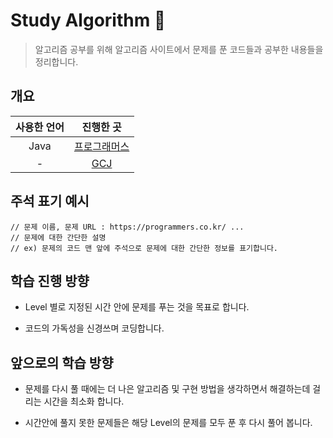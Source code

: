 Study Algorithm &#128221;
===

> 알고리즘 공부를 위해 알고리즘 사이트에서 문제를 푼 코드들과 공부한 내용들을 정리합니다.

개요
---

| 사용한 언어 | 진행한 곳 |
|:----:|:----:|
| Java | [프로그래머스](https://programmers.co.kr) |
|  -   | [GCJ](https://codingcompetitions.withgoogle.com/codejam) |


주석 표기 예시
---

```
// 문제 이름, 문제 URL : https://programmers.co.kr/ ...
// 문제에 대한 간단한 설명
// ex) 문제의 코드 맨 앞에 주석으로 문제에 대한 간단한 정보를 표기합니다.
```

학습 진행 방향
---

- Level 별로 지정된 시간 안에 문제를 푸는 것을 목표로 합니다.

- 코드의 가독성을 신경쓰며 코딩합니다.

앞으로의 학습 방향
---

- 문제를 다시 풀 때에는 더 나은 알고리즘 및 구현 방법을 생각하면서 해결하는데 걸리는 시간을 최소화 합니다.

- 시간안에 풀지 못한 문제들은 해당 Level의 문제를 모두 푼 후 다시 풀어 봅니다.
